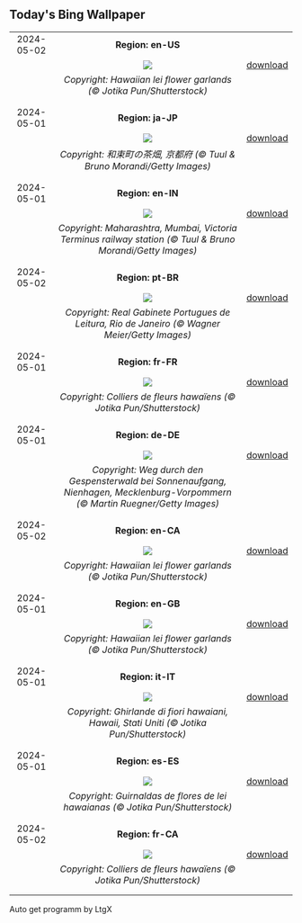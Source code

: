 ## Today's Bing Wallpaper
|      |      |      |
| :----: | :----: | :----: |
|2024-05-02|**Region: en-US**||
||![](https://www.bing.com/th?id=OHR.HawaiianLei_EN-US6290126556_UHD.jpg&pid=hp&w=1152&h=648&rs=1&c=4)| [download](https://www.bing.com/th?id=OHR.HawaiianLei_EN-US6290126556_UHD.jpg)|
||*Copyright: Hawaiian lei flower garlands (© Jotika Pun/Shutterstock)*
||
|||
|2024-05-01|**Region: ja-JP**||
||![](https://www.bing.com/th?id=OHR.TeaGarden2024_JA-JP5324737275_UHD.jpg&pid=hp&w=1152&h=648&rs=1&c=4)| [download](https://www.bing.com/th?id=OHR.TeaGarden2024_JA-JP5324737275_UHD.jpg)|
||*Copyright: 和束町の茶畑, 京都府 (© Tuul & Bruno Morandi/Getty Images)*
||
|||
|2024-05-01|**Region: en-IN**||
||![](https://www.bing.com/th?id=OHR.MaharashtraDayIN_EN-IN1070524150_UHD.jpg&pid=hp&w=1152&h=648&rs=1&c=4)| [download](https://www.bing.com/th?id=OHR.MaharashtraDayIN_EN-IN1070524150_UHD.jpg)|
||*Copyright: Maharashtra, Mumbai, Victoria Terminus railway station (© Tuul & Bruno Morandi/Getty Images)*
||
|||
|2024-05-02|**Region: pt-BR**||
||![](https://www.bing.com/th?id=OHR.DiadaLiteraturaBrasileira_PT-BR6259851380_UHD.jpg&pid=hp&w=1152&h=648&rs=1&c=4)| [download](https://www.bing.com/th?id=OHR.DiadaLiteraturaBrasileira_PT-BR6259851380_UHD.jpg)|
||*Copyright: Real Gabinete Portugues de Leitura, Rio de Janeiro (© Wagner Meier/Getty Images)*
||
|||
|2024-05-01|**Region: fr-FR**||
||![](https://www.bing.com/th?id=OHR.HawaiianLei_FR-FR1676452706_UHD.jpg&pid=hp&w=1152&h=648&rs=1&c=4)| [download](https://www.bing.com/th?id=OHR.HawaiianLei_FR-FR1676452706_UHD.jpg)|
||*Copyright: Colliers de fleurs hawaïens (© Jotika Pun/Shutterstock)*
||
|||
|2024-05-01|**Region: de-DE**||
||![](https://www.bing.com/th?id=OHR.NienhagenMecklenburg_DE-DE3604963569_UHD.jpg&pid=hp&w=1152&h=648&rs=1&c=4)| [download](https://www.bing.com/th?id=OHR.NienhagenMecklenburg_DE-DE3604963569_UHD.jpg)|
||*Copyright: Weg durch den Gespensterwald bei Sonnenaufgang, Nienhagen, Mecklenburg-Vorpommern (© Martin Ruegner/Getty Images)*
||
|||
|2024-05-02|**Region: en-CA**||
||![](https://www.bing.com/th?id=OHR.HawaiianLei_EN-CA1761631119_UHD.jpg&pid=hp&w=1152&h=648&rs=1&c=4)| [download](https://www.bing.com/th?id=OHR.HawaiianLei_EN-CA1761631119_UHD.jpg)|
||*Copyright: Hawaiian lei flower garlands (© Jotika Pun/Shutterstock)*
||
|||
|2024-05-01|**Region: en-GB**||
||![](https://www.bing.com/th?id=OHR.HawaiianLei_EN-GB6017463804_UHD.jpg&pid=hp&w=1152&h=648&rs=1&c=4)| [download](https://www.bing.com/th?id=OHR.HawaiianLei_EN-GB6017463804_UHD.jpg)|
||*Copyright: Hawaiian lei flower garlands (© Jotika Pun/Shutterstock)*
||
|||
|2024-05-01|**Region: it-IT**||
||![](https://www.bing.com/th?id=OHR.HawaiianLei_IT-IT8543155647_UHD.jpg&pid=hp&w=1152&h=648&rs=1&c=4)| [download](https://www.bing.com/th?id=OHR.HawaiianLei_IT-IT8543155647_UHD.jpg)|
||*Copyright: Ghirlande di fiori hawaiani, Hawaii, Stati Uniti (© Jotika Pun/Shutterstock)*
||
|||
|2024-05-01|**Region: es-ES**||
||![](https://www.bing.com/th?id=OHR.HawaiianLei_ES-ES3282014146_UHD.jpg&pid=hp&w=1152&h=648&rs=1&c=4)| [download](https://www.bing.com/th?id=OHR.HawaiianLei_ES-ES3282014146_UHD.jpg)|
||*Copyright: Guirnaldas de flores de lei hawaianas (© Jotika Pun/Shutterstock)*
||
|||
|2024-05-02|**Region: fr-CA**||
||![](https://www.bing.com/th?id=OHR.HawaiianLei_FR-CA7527008794_UHD.jpg&pid=hp&w=1152&h=648&rs=1&c=4)| [download](https://www.bing.com/th?id=OHR.HawaiianLei_FR-CA7527008794_UHD.jpg)|
||*Copyright: Colliers de fleurs hawaïens (© Jotika Pun/Shutterstock)*
||
|||

Auto get programm by LtgX
